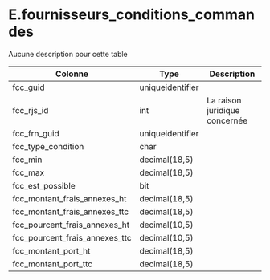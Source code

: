 # E.fournisseurs_conditions_commandes

Aucune description pour cette table

Colonne|Type|Description
---|---|---
fcc_guid|uniqueidentifier|
fcc_rjs_id|int|La raison juridique concernée 
fcc_frn_guid|uniqueidentifier|
fcc_type_condition|char|
fcc_min|decimal(18,5)|
fcc_max|decimal(18,5)|
fcc_est_possible|bit|
fcc_montant_frais_annexes_ht|decimal(18,5)|
fcc_montant_frais_annexes_ttc|decimal(18,5)|
fcc_pourcent_frais_annexes_ht|decimal(10,5)|
fcc_pourcent_frais_annexes_ttc|decimal(10,5)|
fcc_montant_port_ht|decimal(18,5)|
fcc_montant_port_ttc|decimal(18,5)|
